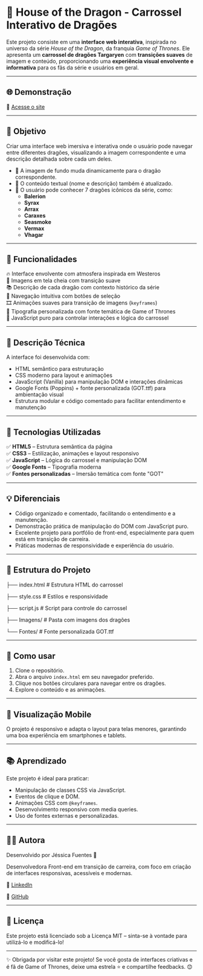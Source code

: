 # 🐉 House of the Dragon - Carrossel Interativo de Dragões

Este projeto consiste em uma **interface web interativa**, inspirada no universo da série *House of the Dragon*, da franquia *Game of Thrones*. Ele apresenta um **carrossel de dragões Targaryen** com **transições suaves** de imagem e conteúdo, proporcionando uma **experiência visual envolvente e informativa** para os fãs da série e usuários em geral.

---

## 🌐 Demonstração

🔗 [Acesse o site](https://jessica-fuentess.github.io/Projeto-Carrosel/)

---

## 🎯 Objetivo

Criar uma interface web imersiva e interativa onde o usuário pode navegar entre diferentes dragões, visualizando a imagem correspondente e uma descrição detalhada sobre cada um deles.

- 📸 A imagem de fundo muda dinamicamente para o dragão correspondente.
- 📝 O conteúdo textual (nome e descrição) também é atualizado.
- 👀 O usuário pode conhecer 7 dragões icônicos da série, como:
  - **Balerion**
  - **Syrax**
  - **Arrax**
  - **Caraxes**
  - **Seasmoke**
  - **Vermax**
  - **Vhagar**

---

## 🧩 Funcionalidades

🔥 Interface envolvente com atmosfera inspirada em Westeros  
📸 Imagens em tela cheia com transição suave  
📚 Descrição de cada dragão com contexto histórico da série  
🧭 Navegação intuitiva com botões de seleção  
🎞️ Animações suaves para transição de imagens (`keyframes`)  
🎨 Tipografia personalizada com fonte temática de Game of Thrones  
🧠 JavaScript puro para controlar interações e lógica do carrossel

---

## 🧾 Descrição Técnica

A interface foi desenvolvida com:

- HTML semântico para estruturação
- CSS moderno para layout e animações
- JavaScript (Vanilla) para manipulação DOM e interações dinâmicas
- Google Fonts (Poppins) + fonte personalizada (GOT.ttf) para ambientação visual
- Estrutura modular e código comentado para facilitar entendimento e manutenção

---

## 🧰 Tecnologias Utilizadas

✅ **HTML5** – Estrutura semântica da página  
✅ **CSS3** – Estilização, animações e layout responsivo  
✅ **JavaScript** – Lógica do carrossel e manipulação DOM  
✅ **Google Fonts** – Tipografia moderna  
✅ **Fontes personalizadas** – Imersão temática com fonte "GOT"

---

## 💡 Diferenciais

- Código organizado e comentado, facilitando o entendimento e a manutenção.
- Demonstração prática de manipulação do DOM com JavaScript puro.
- Excelente projeto para portfólio de front-end, especialmente para quem está em transição de carreira.
- Práticas modernas de responsividade e experiência do usuário.

---

## 📁 Estrutura do Projeto

├── index.html # Estrutura HTML do carrossel

├── style.css # Estilos e responsividade

├── script.js # Script para controle do carrossel

├── Imagens/ # Pasta com imagens dos dragões

└── Fontes/ # Fonte personalizada GOT.ttf


---

## 🔧 Como usar

1. Clone o repositório.
2. Abra o arquivo `index.html` em seu navegador preferido.
3. Clique nos botões circulares para navegar entre os dragões.
4. Explore o conteúdo e as animações.

---

## 📱 Visualização Mobile

O projeto é responsivo e adapta o layout para telas menores, garantindo uma boa experiência em smartphones e tablets.

---

## 📚 Aprendizado

Este projeto é ideal para praticar:

- Manipulação de classes CSS via JavaScript.
- Eventos de clique e DOM.
- Animações CSS com `@keyframes`.
- Desenvolvimento responsivo com media queries.
- Uso de fontes externas e personalizadas.

---

## 👩‍💻 Autora

Desenvolvido por Jéssica Fuentes 💜

Desenvolvedora Front-end em transição de carreira, com foco em criação de interfaces responsivas, acessíveis e modernas.

🔗 [LinkedIn](https://www.linkedin.com/in/j%C3%A9ssica-fuentes/)

🔗 [GitHub](https://github.com/Jessica-Fuentess)

---

## 📄 Licença

Este projeto está licenciado sob a Licença MIT – sinta-se à vontade para utilizá-lo e modificá-lo!

---

✨ Obrigada por visitar este projeto! Se você gosta de interfaces criativas e é fã de Game of Thrones, deixe uma estrela ⭐ e compartilhe feedbacks. 😊

